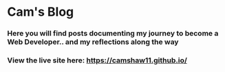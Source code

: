 # Cam's Blog
### Here you will find posts documenting my journey to become a Web Developer.. and my reflections along the way

### View the live site here: https://camshaw11.github.io/
